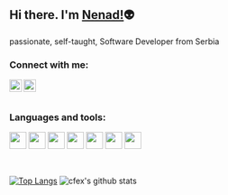 ## Hi there. I'm [Nenad!](https://github.com/cfex):alien:

passionate, self-taught, Software Developer from Serbia

### Connect with me:

[<img align="left" alt="cfex | LinkedIn" width="22px" src="https://cdn.jsdelivr.net/npm/simple-icons@v3/icons/linkedin.svg" />][linkedin]
[<img align="left" alt="cfex | Instagram" width="22px" src="https://cdn.jsdelivr.net/npm/simple-icons@v3/icons/instagram.svg" />][instagram]

<br>
<br>

### Languages  and tools:

<code><img height="30" src="https://img.icons8.com/ios-filled/50/000000/java-coffee-cup-logo--v1.png"></code>
<code><img height="30" src="https://img.icons8.com/ios/50/000000/php-logo.png"></code>
<code><img height="30" src="https://img.icons8.com/windows/32/000000/laravel.png"></code>
<code><img height="30" src="https://img.icons8.com/ios-filled/50/000000/javascript.png"></code>
<code><img height="30" src="https://img.icons8.com/ios-filled/50/000000/mysql-logo.png"></code>
<code><img height="30" src="https://img.icons8.com/ios-filled/50/000000/git.png"></code>
<code><img height="30" src="https://img.icons8.com/material/24/000000/intellij-idea.png"></code>

<br>

[![Top Langs](https://github-readme-stats.vercel.app/api/top-langs/?username=cfex&layout=demo&theme=gotham)](https://github.com/cfex/github-readme-stats) ![cfex's github stats](https://github-readme-stats.vercel.app/api?username=cfex&show_icons=true&theme=gotham)
 
 
[linkedin]: https://www.linkedin.com/in/nenad-jevti%C4%87-706774133/
[instagram]: https://www.instagram.com/nnd.j/

